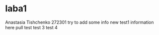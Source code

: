 # laba1
Anastasia Tishchenko
272301
try to add some info
new test1
information here
pull test
test 3
test 4